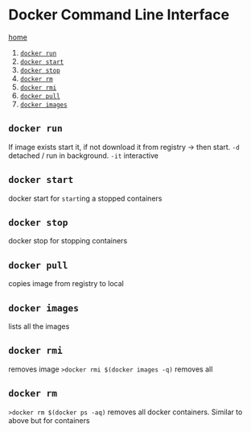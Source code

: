 # Docker Command Line Interface

[home](../README.md)

1. [`docker run`](#docker-run)
1. [`docker start`](#docker-start)
1. [`docker stop`](#docker-stop)
1. [`docker rm`](#docker-rm)
1. [`docker rmi`](#docker-rmi)
1. [`docker pull`](#docker-pull)
1. [`docker images`](#docker-images)

## `docker run`
If image exists start it, if not download it from registry -> then start.
`-d` detached / run in background.
`-it` interactive

## `docker start`
docker start for `start`ing a stopped containers

## `docker stop`
docker stop for stopping containers


## `docker pull`
copies image from registry to local

## `docker images`
lists all the images 


## `docker rmi`
removes image
`>docker rmi $(docker images -q)` removes all

## `docker rm`
`>docker rm $(docker ps -aq)`
removes all docker containers.  Similar to above but for containers

